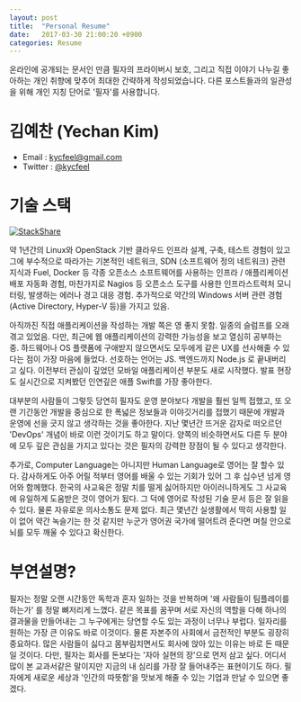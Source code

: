 ```yaml
---
layout: post
title:  "Personal Resume"
date:   2017-03-30 21:00:20 +0900
categories: Resume
---
```


온라인에 공개되는 문서인 만큼 필자의 프라이버시 보호, 그리고 직접 이야기 나누길 좋아하는 개인 취향에 맞추어 최대한 간략하게 작성되었습니다. 다른 포스트들과의 일관성을 위해 개인 지칭 단어로 '필자'를 사용합니다.

김예찬 (Yechan Kim)
========================

- Email : kycfeel@gmail.com
- Twitter : [@kycfeel](https://twitter.com/kycfeel)

기술 스택
========================

[![StackShare](https://img.shields.io/badge/tech-stack-0690fa.svg?style=flat)](https://stackshare.io/kycfeel/personal)

약 1년간의 Linux와 OpenStack 기반 클라우드 인프라 설계, 구축, 테스트 경험이 있고 그에 부수적으로 따라가는 기본적인 네트워크, SDN (소프트웨어 정의 네트워크) 관련 지식과 Fuel, Docker 등 각종 오픈소스 소프트웨어를 사용하는 인프라 / 애플리케이션 배포 자동화 경험, 마찬가지로 Nagios 등 오픈소스 도구를 사용한 인프라스트럭처 모니터링, 발생하는 에러나 경고 대응 경험. 추가적으로 약간의 Windows 서버 관련 경험 (Active Directory, Hyper-V 등)을 가지고 있음.

아직까진 직접 애플리케이션을 작성하는 개발 쪽은 영 좋지 못함. 일종의 슬럼프를 오래 겪고 있었음. 다만, 최근에 웹 애플리케이션의 강력한 가능성을 보고 열심히 공부하는 중. 하드웨어나 OS 플랫폼에 구애받지 않으면서도 모두에게 같은 UX를 선사해줄 수 있다는 점이 가장 마음에 들었다. 선호하는 언어는 JS. 백엔드까지 Node.js 로 끝내버리고 싶다. 이전부터 관심이 깊었던 모바일 애플리케이션 부분도 새로 시작했다. 발표 현장도 실시간으로 지켜봤던 인연깊은 애플 Swift를 가장 좋아한다.

대부분의 사람들이 그렇듯 당연히 필자도 운영 분야보다 개발을 훨씬 일찍 접했고, 또 오랜 기간동안 개발을 중심으로 한 폭넓은 정보들과 이야깃거리를 접했기 때문에 개발과 운영에 선을 긋지 않고 생각하는 것을 좋아한다. 지난 몇년간 뜨거운 감자로 떠오르던 'DevOps' 개념이 바로 이런 것이기도 하고 말이다. 양쪽의 비슷하면서도 다른 두 분야에 모두 깊은 관심을 가지고 있다는 것은 필자의 강력한 장점이 될 수 있다고 생각한다.

추가로, Computer Language는 아니지만 Human Language로 영어는 잘 할수 있다. 감사하게도 아주 어릴 적부터 영어를 배울 수 있는 기회가 있어 그 후 십수년 넘게 영어와 함께했다. 한국의 사교육은 정말 치를 떨게 싫어하지만 아이러니하게도 그 사교육에 유일하게 도움받은 것이 영어가 됬다. 그 덕에 영어로 작성된 기술 문서 등은 잘 읽을 수 있다. 물론 자유로운 의사소통도 문제 없다. 최근 몇년간 실생활에서 딱히 사용할 일이 없어 약간 녹슬기는 한 것 같지만 누군가 영어권 국가에 떨어트려 준다면 며칠 안으로 뇌를 모두 깨울 수 있다고 확신한다.

부연설명?
========================

필자는 정말 오랜 시간동안 독학과 혼자 일하는 것을 반복하며 '왜 사람들이 팀플레이를 하는가' 를 정말 뼈저리게 느꼈다. 같은 목표를 꿈꾸며 서로 자신의 역할을 다해 하나의 결과물을 만들어내는 그 누구에게는 당연할 수도 있는 과정이 너무나 부럽다. 일자리를 원하는 가장 큰 이유도 바로 이것이다. 물론 자본주의 사회에서 금전적인 부분도 굉장히 중요하다. 많은 사람들이 싫다고 몸부림치면서도 회사에 앉아 있는 이유는 바로 돈 때문일 것이다. 다만, 필자는 회사를 돈보다는 '자아 실현의 장'으로 먼저 삼고 싶다. 어디서 많이 본 교과서같은 말이지만 지금의 내 심리를 가장 잘 들어내주는 표현이기도 하다. 필자에게 새로운 세상과 '인간의 따뜻함'을 맛보게 해줄 수 있는 기업과 만날 수 있으면 좋겠다.
